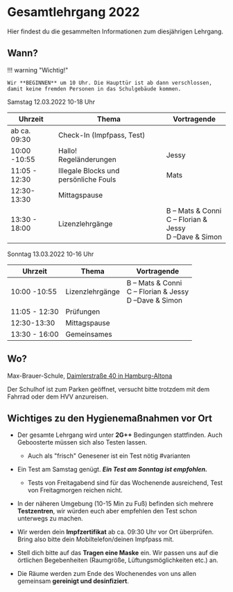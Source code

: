 # Gesamtlehrgang 2022

Hier findest du die gesammelten Informationen zum diesjährigen Lehrgang.

## Wann?

!!! warning "Wichtig!"

    Wir **BEGINNEN** um 10 Uhr. Die Haupttür ist ab dann verschlossen, damit keine fremden Personen in das Schulgebäude kommen.

Samstag 12.03.2022 10-18 Uhr

| Uhrzeit       | **Thema**                             | **Vortragende**                                                                                         |
| ------------- | ------------------------------------- | ------------------------------------------------------------------------------------------------------- |
| ab ca. 09:30   | Check-In (Impfpass, Test)             |                                                                                                    |
| 10:00 -10:55  | Hallo!<br>Regeländerungen             | Jessy                                                                                                   |
| 11:05 - 12:30 | Illegale Blocks und persönliche Fouls | Mats                                                                                                |
| 12:30-13:30   | Mittagspause                          |
| 13:30 - 18:00 | Lizenzlehrgänge                       | B – Mats & Conni<br>C – Florian & Jessy<br>D –Dave & Simon |

Sonntag 13.03.2022 10-16 Uhr

| Uhrzeit | **Thema** |**Vortragende**|
| --- | --- | --- |
| 10:00 -10:55 | Lizenzlehrgänge|B – Mats & Conni<br>C – Florian & Jessy<br>D –Dave & Simon|
| 11:05 - 12:30 | Prüfungen |
| 12:30-13:30 | Mittagspause |
| 13:30 - 16:00 | Gemeinsames | |


## Wo?

Max-Brauer-Schule, [Daimlerstraße 40 in Hamburg-Altona](https://goo.gl/maps/hL1DWZqYLQ16NtzW7)

Der Schulhof ist zum Parken geöffnet, versucht bitte trotzdem mit dem Fahrrad oder dem HVV anzureisen.


## Wichtiges zu den Hygienemaßnahmen vor Ort
 
- Der gesamte Lehrgang wird unter **2G++** Bedingungen stattfinden. Auch Geboosterte müssen sich also Testen lassen.
   - Auch als "frisch" Genesener ist ein Test nötig #varianten
- Ein Test am Samstag genügt. ***Ein Test am Sonntag ist empfohlen.***
   - Tests von Freitagabend sind für das Wochenende ausreichend, Test von Freitagmorgen reichen nicht.

-   In der näheren Umgebung (10-15 Min zu Fuß) befinden sich mehrere **Testzentren**, wir würden euch aber empfehlen den Test schon unterwegs zu machen.

-   Wir werden dein **Impfzertifikat** ab ca. 09:30 Uhr vor Ort überprüfen. Bring also bitte dein Mobiltelefon/deinen Impfpass mit.

-   Stell dich bitte auf das **Tragen eine Maske** ein. Wir passen uns auf die örtlichen Begebenheiten (Raumgröße, Lüftungsmöglichkeiten etc.) an.

-   Die Räume werden zum Ende des Wochenendes von uns allen gemeinsam **gereinigt und desinfiziert**.
